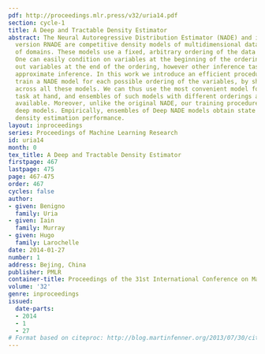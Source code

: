 ```yaml
---
pdf: http://proceedings.mlr.press/v32/uria14.pdf
section: cycle-1
title: A Deep and Tractable Density Estimator
abstract: The Neural Autoregressive Distribution Estimator (NADE) and its real-valued
  version RNADE are competitive density models of multidimensional data across a variety
  of domains. These models use a fixed, arbitrary ordering of the data  dimensions.
  One can easily condition on variables at the beginning of the ordering, and marginalize
  out variables at the end of the ordering, however other inference tasks require
  approximate inference. In this work we introduce an efficient procedure to simultaneously
  train a NADE model for each possible ordering of the variables, by sharing parameters
  across all these models. We can thus use the most convenient model for each inference
  task at hand, and ensembles of such models with different orderings are immediately
  available. Moreover, unlike the original NADE, our training procedure scales to
  deep models. Empirically, ensembles of Deep NADE models obtain state of the art
  density estimation performance.
layout: inproceedings
series: Proceedings of Machine Learning Research
id: uria14
month: 0
tex_title: A Deep and Tractable Density Estimator
firstpage: 467
lastpage: 475
page: 467-475
order: 467
cycles: false
author:
- given: Benigno
  family: Uria
- given: Iain
  family: Murray
- given: Hugo
  family: Larochelle
date: 2014-01-27
number: 1
address: Bejing, China
publisher: PMLR
container-title: Proceedings of the 31st International Conference on Machine Learning
volume: '32'
genre: inproceedings
issued:
  date-parts:
  - 2014
  - 1
  - 27
# Format based on citeproc: http://blog.martinfenner.org/2013/07/30/citeproc-yaml-for-bibliographies/
---
```

